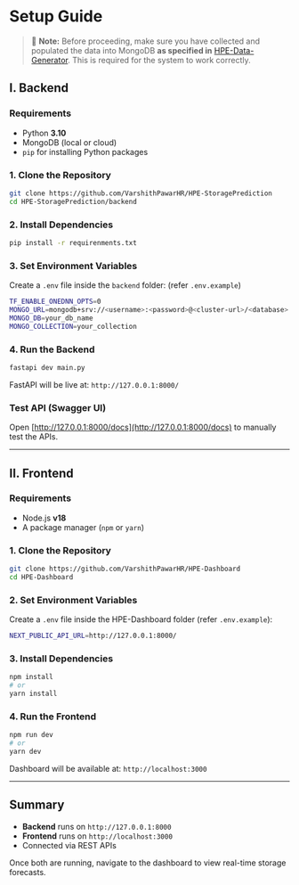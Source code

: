 # Setup Guide
> 📌 **Note:** Before proceeding, make sure you have collected and populated the data into MongoDB **as specified in** [HPE-Data-Generator](https://github.com/VarshithPawarHR/HPE-Data-Generator/tree/main). This is required for the system to work correctly.

## I. Backend

### Requirements

* Python **3.10**
* MongoDB (local or cloud)
* `pip` for installing Python packages

### 1. Clone the Repository

```bash
git clone https://github.com/VarshithPawarHR/HPE-StoragePrediction
cd HPE-StoragePrediction/backend
```

### 2. Install Dependencies

```bash
pip install -r requirenments.txt
```

### 3. Set Environment Variables

Create a `.env` file inside the `backend` folder: (refer `.env.example`)

```bash
TF_ENABLE_ONEDNN_OPTS=0
MONGO_URL=mongodb+srv://<username>:<password>@<cluster-url>/<database>
MONGO_DB=your_db_name
MONGO_COLLECTION=your_collection
```

### 4. Run the Backend

```bash
fastapi dev main.py
```

FastAPI will be live at: `http://127.0.0.1:8000/`

### Test API (Swagger UI)

Open [http://127.0.0.1:8000/docs](http://127.0.0.1:8000/docs) to manually test the APIs.

---

## II. Frontend

### Requirements

* Node.js **v18**
* A package manager (`npm` or `yarn`)

### 1. Clone the Repository

```bash
git clone https://github.com/VarshithPawarHR/HPE-Dashboard
cd HPE-Dashboard
```

### 2. Set Environment Variables

Create a `.env` file inside the HPE-Dashboard folder (refer `.env.example`):

```bash
NEXT_PUBLIC_API_URL=http://127.0.0.1:8000/

```

### 3. Install Dependencies

```bash
npm install
# or
yarn install
```

### 4. Run the Frontend

```bash
npm run dev
# or
yarn dev
```

Dashboard will be available at: `http://localhost:3000`

---

## Summary

* **Backend** runs on `http://127.0.0.1:8000`
* **Frontend** runs on `http://localhost:3000`
* Connected via REST APIs

Once both are running, navigate to the dashboard to view real-time storage forecasts.
